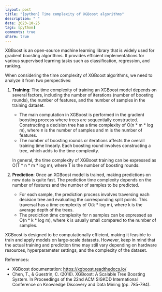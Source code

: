 ```yaml
---
layout: post
title: "[python] Time complexity of XGBoost algorithms"
description: " "
date: 2023-10-25
tags: [python]
comments: true
share: true
---
```


XGBoost is an open-source machine learning library that is widely used for gradient boosting algorithms. It provides efficient implementations for various supervised learning tasks such as classification, regression, and ranking.

When considering the time complexity of XGBoost algorithms, we need to analyze it from two perspectives:

1. **Training**: The time complexity of training an XGBoost model depends on several factors, including the number of iterations (number of boosting rounds), the number of features, and the number of samples in the training dataset.

   - The main computation in XGBoost is performed in the gradient boosting process where trees are sequentially constructed. Constructing a decision tree has a time complexity of O(n * m * log m), where n is the number of samples and m is the number of features.
   - The number of boosting rounds or iterations affects the overall training time linearly. Each boosting round involves constructing a tree, which adds to the time complexity.

   In general, the time complexity of XGBoost training can be expressed as O(T * n * m * log m), where T is the number of boosting rounds.

2. **Prediction**: Once an XGBoost model is trained, making predictions on new data is quite fast. The prediction time complexity depends on the number of features and the number of samples to be predicted.

   - For each sample, the prediction process involves traversing each decision tree and evaluating the corresponding split points. This traversal has a time complexity of O(k * log m), where k is the average depth of the trees.
   - The prediction time complexity for n samples can be expressed as O(n * k * log m), where k is usually small compared to the number of samples.

XGBoost is designed to be computationally efficient, making it feasible to train and apply models on large-scale datasets. However, keep in mind that the actual training and prediction time may still vary depending on hardware resources, hyperparameter settings, and the complexity of the dataset.

References:<br>
- XGBoost documentation: https://xgboost.readthedocs.io/
- Chen, T., & Guestrin, C. (2016). XGBoost: A Scalable Tree Boosting System. In Proceedings of the 22nd ACM SIGKDD International Conference on Knowledge Discovery and Data Mining (pp. 785-794).